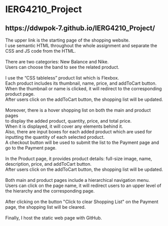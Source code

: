 # IERG4210_Project

<h2>https://ddwpok-7.github.io/IERG4210_Project/</h2> 

<p>The upper link is the starting page of the shopping website. <br>
I use semantic HTML throughout the whole assignment and separate the CSS and JS code from the HTML. <br>
  <br>
There are two categories: New Balance and Nike. <br>
Users can choose the band to see the related product. <br>
  <br>
I use the “CSS tableless” product list which is Flexbox. <br>
Each product includes its thumbnail, name, price, and addToCart button. <br>
When the thumbnail or name is clicked, it will redirect to the corresponding product page. <br>
After users click on the addToCart button, the shopping list will be updated. <br>
  <br>
Moreover, there is a hover shopping list on both the main and product pages <br> 
  to display the added product, quantity, price, and total price. <br>
When it is displayed, it will cover any elements behind it. <br>
Also, there are input boxes for each added product which are used for inputting the quantity of each selected product. <br>
A checkout button will be used to submit the list to the Payment page and go to the Payment page. <br>
  <br>
In the Product page, it provides product details: full-size image, name, description, price, and addToCart button. <br>
After users click on the addToCart button, the shopping list will be updated. <br>
  <br>
Both main and product pages include a hierarchical navigation menu. <br>
Users can click on the page name, it will redirect users to an upper level of the hierarchy and the corresponding page. <br>
  <br>
After clicking on the button "Click to clear Shopping List" on the Payment page, the shopping list will be cleared. <br>
  <br>
Finally, I host the static web page with GitHub. <br>
</p>
